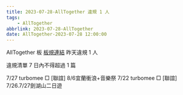 ```yaml
---
title: 2023-07-28-AllTogether 違規 1 人
tags:
    - AllTogether
abbrlink: 2023-07-28-AllTogether
date: AllTogether-2023-07-28 12:00:00
---
```

AllTogether 板 [板規連結](https://www.ptt.cc/bbs/AllTogether/M.1643211430.A.5FB.html)
昨天違規 1 人
<!-- more -->

違規清單
7 日內不得超過 1 篇

7/27 turbomee □ [聯誼] 8/6宜蘭衝浪+音樂祭
7/22 turbomee □ [聯誼] 7/26.7/27劍湖山二日遊